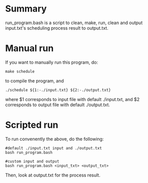 # Summary
run_program.bash is a script to clean, make, run, clean and output input.txt's 
scheduling process result to output.txt.

# Manual run
If you want to manually run this program, do:
```
make schedule
```
to compile the program, and
```
./schedule ${1:-./input.txt} ${2:-./output.txt}
```
where $1 corresponds to input file with default ./input.txt, and 
$2 corresponds to output file with default ./output.txt.

# Scripted run
To run convenently the above, do the following:
```
#default ./input.txt input and ./output.txt
bash run_program.bash

#custom input and output
bash run_program.bash <input_txt> <output_txt>
```
Then, look at output.txt for the process result.